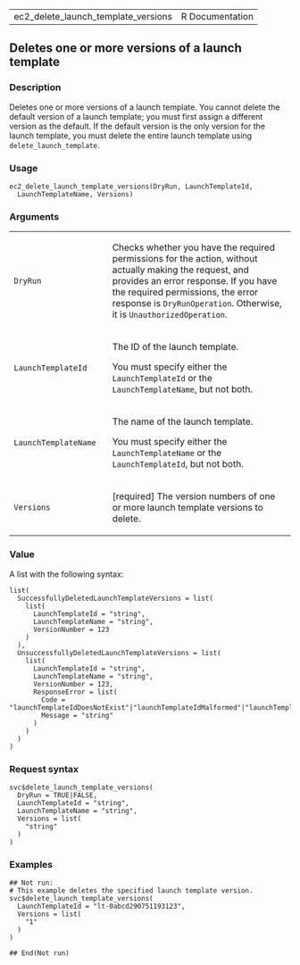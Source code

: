 <table style="width: 100%;">
<tbody>
<tr class="odd">
<td>ec2_delete_launch_template_versions</td>
<td style="text-align: right;">R Documentation</td>
</tr>
</tbody>
</table>

## Deletes one or more versions of a launch template

### Description

Deletes one or more versions of a launch template. You cannot delete the
default version of a launch template; you must first assign a different
version as the default. If the default version is the only version for
the launch template, you must delete the entire launch template using
`delete_launch_template`.

### Usage

    ec2_delete_launch_template_versions(DryRun, LaunchTemplateId,
      LaunchTemplateName, Versions)

### Arguments

<table>
<colgroup>
<col style="width: 35%" />
<col style="width: 65%" />
</colgroup>
<tbody>
<tr class="odd">
<td><code
id="ec2_delete_launch_template_versions_:_DryRun">DryRun</code></td>
<td><p>Checks whether you have the required permissions for the action,
without actually making the request, and provides an error response. If
you have the required permissions, the error response is
<code>DryRunOperation</code>. Otherwise, it is
<code>UnauthorizedOperation</code>.</p></td>
</tr>
<tr class="even">
<td><code
id="ec2_delete_launch_template_versions_:_LaunchTemplateId">LaunchTemplateId</code></td>
<td><p>The ID of the launch template.</p>
<p>You must specify either the <code>LaunchTemplateId</code> or the
<code>LaunchTemplateName</code>, but not both.</p></td>
</tr>
<tr class="odd">
<td><code
id="ec2_delete_launch_template_versions_:_LaunchTemplateName">LaunchTemplateName</code></td>
<td><p>The name of the launch template.</p>
<p>You must specify either the <code>LaunchTemplateName</code> or the
<code>LaunchTemplateId</code>, but not both.</p></td>
</tr>
<tr class="even">
<td><code
id="ec2_delete_launch_template_versions_:_Versions">Versions</code></td>
<td><p>[required] The version numbers of one or more launch template
versions to delete.</p></td>
</tr>
</tbody>
</table>

### Value

A list with the following syntax:

    list(
      SuccessfullyDeletedLaunchTemplateVersions = list(
        list(
          LaunchTemplateId = "string",
          LaunchTemplateName = "string",
          VersionNumber = 123
        )
      ),
      UnsuccessfullyDeletedLaunchTemplateVersions = list(
        list(
          LaunchTemplateId = "string",
          LaunchTemplateName = "string",
          VersionNumber = 123,
          ResponseError = list(
            Code = "launchTemplateIdDoesNotExist"|"launchTemplateIdMalformed"|"launchTemplateNameDoesNotExist"|"launchTemplateNameMalformed"|"launchTemplateVersionDoesNotExist"|"unexpectedError",
            Message = "string"
          )
        )
      )
    )

### Request syntax

    svc$delete_launch_template_versions(
      DryRun = TRUE|FALSE,
      LaunchTemplateId = "string",
      LaunchTemplateName = "string",
      Versions = list(
        "string"
      )
    )

### Examples

    ## Not run: 
    # This example deletes the specified launch template version.
    svc$delete_launch_template_versions(
      LaunchTemplateId = "lt-0abcd290751193123",
      Versions = list(
        "1"
      )
    )

    ## End(Not run)
